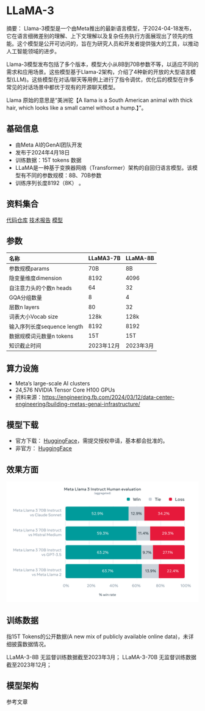 # LLaMA-3

摘要：
Llama-3模型是一个由Meta推出的最新语言模型，于2024-04-18发布，它在语言细微差别的理解、上下文理解以及复杂任务执行方面展现出了领先的性能。这个模型是公开可访问的，旨在为研究人员和开发者提供强大的工具，以推动人工智能领域的进步。

Llama-3模型发布包括了多个版本，模型大小从8B到70B参数不等，以适应不同的需求和应用场景。这些模型基于Llama-2架构，介绍了4种新的开放的大型语言模型(LLM)。这些模型在对话/聊天等用例上进行了指令调优，优化后的模型在许多常见的对话场景中都优于现有的开源聊天模型。

Llama 原始的意思是“美洲驼【A llama is a South American animal with thick hair, which looks like a small camel without a hump.】”。


## 基础信息

- 由Meta AI的GenAI团队开发
- 发布于2024年4月18日
- 训练数据：15T tokens 数据
- LLaMA是一种基于变换器网络（Transformer）架构的自回归语言模型。该模型有不同的参数规模：8B、70B参数
- 训练序列长度8192（8K） 。


## 资料集合

[代码仓库](https://github.com/meta-llama/llama3)
[技术报告](https://ai.meta.com/blog/meta-llama-3/)
[模型](https://huggingface.co/meta-llama)

## 参数

|名称|LLaMA3-7B|LLaMA-8B|
|:-|:-|:-|
|参数规模params|70B|8B|
|隐变量维度dimension|8192|4096|
|自注意力头的个数n heads|64|32|
|GQA分组数量|8|4|
|层数n layers|80|32|
|词表大小Vocab size|128k|128k|
|输入序列长度sequence length|8192|8192|
|数据规模词元数量n tokens|15T|15T|
|知识截止时间|2023年12月|2023年3月|

## 算力设施

- Meta’s large-scale AI clusters
- 24,576 NVIDIA Tensor Core H100 GPUs
- 资料来源：https://engineering.fb.com/2024/03/12/data-center-engineering/building-metas-genai-infrastructure/

## 模型下载
- 官方下载： [HuggingFace](https://huggingface.co/meta-llama)，需提交授权申请，基本都会批准的。
- 非官方： [HuggingFace](https://huggingface.co/TheBloke) 




## 效果方面

![](../imgs/llama-3-pk.png)

## 训练数据

指15T Tokens的公开数据(A new mix of publicly available online data)，未详细披露数据情况。


LLaMA-3-8B 无监督训练数据截至2023年3月；
LLaMA-3-70B 无监督训练数据截至2023年12月；



## 模型架构

参考文章[]()
  
  

